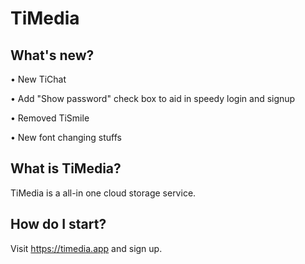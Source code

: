 # TiMedia

## What's new?

• New TiChat

• Add "Show password" check box to aid in speedy login and signup

• Removed TiSmile

• New font changing stuffs


## What is TiMedia?
TiMedia is a all-in one cloud storage service.

## How do I start?
Visit https://timedia.app and sign up.

